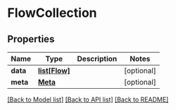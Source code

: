 # FlowCollection

## Properties
Name | Type | Description | Notes
------------ | ------------- | ------------- | -------------
**data** | [**list[Flow]**](Flow.md) |  | [optional] 
**meta** | [**Meta**](Meta.md) |  | [optional] 

[[Back to Model list]](../README.md#documentation-for-models) [[Back to API list]](../README.md#documentation-for-api-endpoints) [[Back to README]](../README.md)


